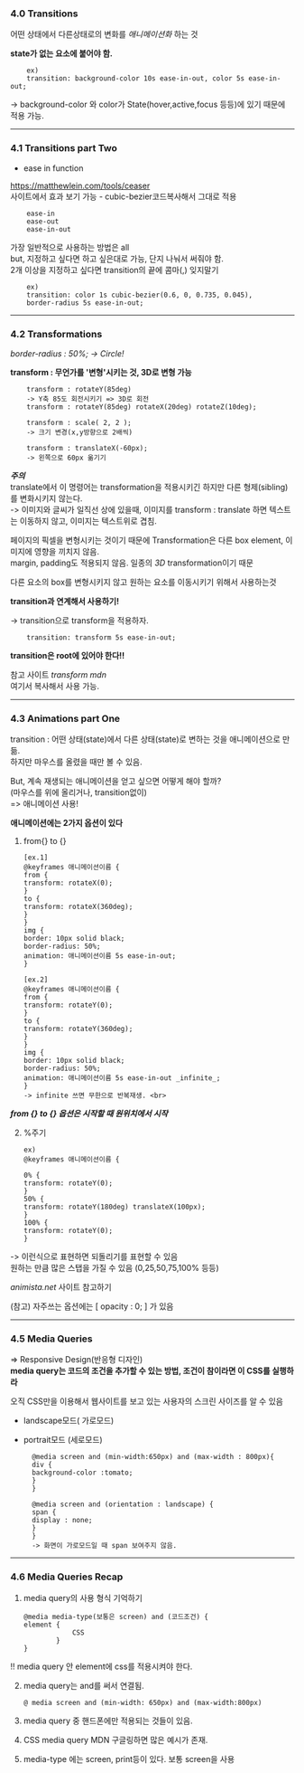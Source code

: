 ### 4.0 Transitions <br>

어떤 상태에서 다른상태로의 변화를 _애니메이션화_ 하는 것<br>

**state가 없는 요소에 붙어야 함.**

        ex)
        transition: background-color 10s ease-in-out, color 5s ease-in-out;

-> background-color 와 color가 State(hover,active,focus 등등)에 있기 때문에 적용 가능.<br>

---

### 4.1 Transitions part Two <br>

- ease in function <br>

https://matthewlein.com/tools/ceaser <br>
사이트에서 효과 보기 가능 - cubic-bezier코드복사해서 그대로 적용

        ease-in
        ease-out
        ease-in-out

가장 일반적으로 사용하는 방법은 all <br>
but, 지정하고 싶다면 하고 싶은대로 가능, 단지 나눠서 써줘야 함. <br>
2개 이상을 지정하고 싶다면 transition의 끝에 콤마(,) 잊지말기 <br>

        ex)
        transition: color 1s cubic-bezier(0.6, 0, 0.735, 0.045),
        border-radius 5s ease-in-out;

---

### 4.2 Transformations <br>

_border-radius : 50%; -> Circle!_ <br>

**transform : 무언가를 '변형'시키는 것, 3D로 변형 가능** <br>

        transform : rotateY(85deg)
        -> Y축 85도 회전시키기 => 3D로 회전
        transform : rotateY(85deg) rotateX(20deg) rotateZ(10deg);

        transform : scale( 2, 2 );
        -> 크기 변경(x,y방향으로 2배씩)

        transform : translateX(-60px);
        -> 왼쪽으로 60px 옮기기

**_주의_** <br>
translate에서 이 명령어는 transformation을 적용시키긴 하지만 다른 형제(sibling)를 변화시키지 않는다.<br>
-> 이미지와 글씨가 일직선 상에 있을때, 이미지를 transform : translate 하면 텍스트는 이동하지 않고, 이미지는 텍스트위로 겹침.<br>

페이지의 픽셀을 변형시키는 것이기 때문에 Transformation은 다른 box element, 이미지에 영향을 끼치지 않음.<br>
margin, padding도 적용되지 않음. 일종의 _3D_ transformation이기 때문 <br>

다른 요소의 box를 변형시키지 않고 원하는 요소를 이동시키기 위해서 사용하는것 <br>

**transition과 연계해서 사용하기!**

-> transition으로 transform을 적용하자.

        transition: transform 5s ease-in-out;

**transition은 root에 있어야 한다!!**

참고 사이트 _transform mdn_ <br>
여기서 복사해서 사용 가능.<br>

---

### 4.3 Animations part One <br>

transition : 어떤 상태(state)에서 다른 상태(state)로 변하는 것을 애니메이션으로 만듦. <br>
하지만 마우스를 올렸을 때만 볼 수 있음. <br>

But, 계속 재생되는 애니메이션을 얻고 싶으면 어떻게 해야 할까?<br>
(마우스를 위에 올리거나, transition없이)<br>
=> 애니메이션 사용!<br>

**애니메이션에는 2가지 옵션이 있다**

1.  from{} to {}

        [ex.1]
        @keyframes 애니메이션이름 {
        from {
        transform: rotateX(0);
        }
        to {
        transform: rotateX(360deg);
        }
        }
        img {
        border: 10px solid black;
        border-radius: 50%;
        animation: 애니메이션이름 5s ease-in-out;
        }

        [ex.2]
        @keyframes 애니메이션이름 {
        from {
        transform: rotateY(0);
        }
        to {
        transform: rotateY(360deg);
        }
        }
        img {
        border: 10px solid black;
        border-radius: 50%;
        animation: 애니메이션이름 5s ease-in-out _infinite_;
        }
        -> infinite 쓰면 무한으로 반복재생. <br>

**_from {} to {} 옵션은 시작할 때 원위치에서 시작_**

2.  %주기

        ex)
        @keyframes 애니메이션이름 {

        0% {
        transform: rotateY(0);
        }
        50% {
        transform: rotateY(180deg) translateX(100px);
        }
        100% {
        transform: rotateY(0);
        }

-> 이런식으로 표현하면 되돌리기를 표현할 수 있음<br>
원하는 만큼 많은 스탭을 가질 수 있음 (0,25,50,75,100% 등등)<br>

_animista.net_ 사이트 참고하기<br>

(참고) 자주쓰는 옵션에는 [ opacity : 0; ] 가 있음<br>

---

### 4.5 Media Queries <br>

=> Responsive Design(반응형 디자인)<br>
**media query는 코드의 조건을 추가할 수 있는 방법, 조건이 참이라면 이 CSS를 실행하라** <br>

오직 CSS만을 이용해서 웹사이트를 보고 있는 사용자의 스크린 사이즈를 알 수 있음

- landscape모드( 가로모드)
- portrait모드 (세로모드)

        @media screen and (min-width:650px) and (max-width : 800px){
        div {
        background-color :tomato;
        }
        }

        @media screen and (orientation : landscape) {
        span {
        display : none;
        }
        }
        -> 화면이 가로모드일 때 span 보여주지 않음.

---

### 4.6 Media Queries Recap <br>

1.  media query의 사용 형식 기억하기

        @media media-type(보통은 screen) and (코드조건) {
        element {
                    CSS
                }
        }

!! media query 안 element에 css를 적용시켜야 한다.<br>

2.  media query는 and를 써서 연결됨.

        @ media screen and (min-width: 650px) and (max-width:800px)

3.  media query 중 핸드폰에만 적용되는 것들이 있음. <br>
4.  CSS media query MDN 구글링하면 많은 예시가 존재. <br>
5.  media-type 에는 screen, print등이 있다. 보통 screen을 사용 <br>
